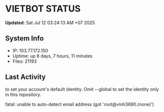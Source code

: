 # VIETBOT STATUS
**Updated**: Sat Jul 12 03:24:13 AM +07 2025

## System Info
- IP: 103.77.172.150
- Uptime: up 6 days, 7 hours, 11 minutes
- Files: 21193

## Last Activity

to set your account's default identity.
Omit --global to set the identity only in this repository.

fatal: unable to auto-detect email address (got 'root@vinh3690.(none)')
